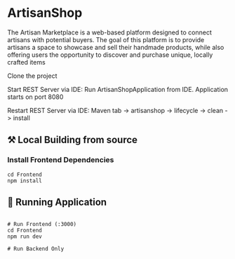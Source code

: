 # ArtisanShop
The Artisan Marketplace is a web-based platform designed to connect artisans with potential buyers. The goal of this platform is to provide artisans a space to showcase and sell their handmade products, while also offering users the opportunity to discover and purchase unique, locally crafted items

Clone the project 

Start REST Server via IDE:
Run ArtisanShopApplication from IDE. Application starts on port 8080

Restart REST Server via IDE:
Maven tab -> artisanshop -> lifecycle -> clean -> install


## ⚒️ Local Building from source

### Install Frontend Dependencies

```
cd Frontend
npm install
```

## 🏃 Running Application

```

# Run Frontend (:3000)
cd Frontend
npm run dev

# Run Backend Only

```
